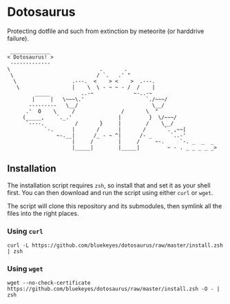 Dotosaurus
==========

Protecting dotfile and such from extinction by meteorite (or harddrive failure).

```
 _____________
< Dotosaurus! >
 -------------
\                             .       .
 \                           / `.   .' "
  \                  .---.  <    > <    >  .---.
   \                 |    \  \ - ~ ~ - /  /    |
         _____          ..-~             ~-..-~
        |     |   \~~~\.'                    `./~~~/
       ---------   \__/                        \__/
      .'  O    \     /               /       \  "
     (_____,    `._.'               |         }  \/~~~/
      `----.          /       }     |        /    \__/
            `-.      |       /      |       /      `. ,~~|
                ~-.__|      /_ - ~ ^|      /- _      `..-'
                     |     /        |     /     ~-.     `-. _  _  _
                     |_____|        |_____|         ~ - . _ _ _ _ _>
```

Installation
------------

The installation script requires `zsh`, so install that and set it as your shell first. You can then download and run the script using either `curl` or `wget`.

The script will clone this repository and its submodules, then symlink all the files into the right places.

### Using `curl`

`curl -L https://github.com/bluekeyes/dotosaurus/raw/master/install.zsh | zsh`

### Using `wget`

`wget --no-check-certificate https://github.com/bluekeyes/dotosaurus/raw/master/install.zsh -O - | zsh`
